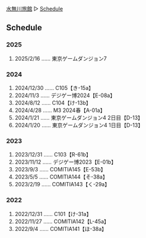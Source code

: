 [水無川旅館](/top) ▷ [Schedule](/schedule)

## Schedule

### 2025

1. <time datetime="2025-02-16T12:00+09:00">2025/2/16</time> …… 東京ゲームダンジョン7<span class="new"></span>

### 2024

1. <time datetime="2024-12-30T10:30+09:00">2024/12/30</time> …… C105【き-15a】<span class="new"></span>
1. <time datetime="2024-11-03T11:00+09:00">2024/11/3</time> …… デジゲー博2024【E-08a】
1. <time datetime="2024-08-12T10:30+09:00">2024/8/12</time> …… C104【け-13b】
1. <time datetime="2024-04-28T10:30+09:00">2024/4/28</time> …… M3 2024春【A-01a】
1. <time datetime="2024-01-21T12:00+09:00">2024/1/21</time> …… 東京ゲームダンジョン4 2日目【D-13】
1. <time datetime="2024-01-20T12:00+09:00">2024/1/20</time> …… 東京ゲームダンジョン4 1日目【D-13】

### 2023

1. <time datetime="2023-12-31T10:30+09:00">2023/12/31</time> …… C103【R-61b】
1. <time datetime="2023-11-12T11:00+09:00">2023/11/12</time> …… デジゲー博2023【E-01b】
1. <time datetime="2023-09-03T11:00+09:00">2023/9/3</time> …… COMITIA145【E-53b】
1. <time datetime="2023-05-05T11:00+09:00">2023/5/5</time> …… COMITIA144【そ-38a】
1. <time datetime="2023-02-19T11:00+09:00">2023/2/19</time> …… COMITIA143【く-29a】

### 2022

1. <time datetime="2022-12-31T10:30+09:00">2022/12/31</time> …… C101【け-31a】
1. <time datetime="2022-11-27T11:00+09:00">2022/11/27</time> …… COMITIA142【L-45a】
1. <time datetime="2022-09-04T11:00+09:00">2022/9/4</time> …… COMITIA141【ほ-38a】
